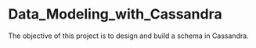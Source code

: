 # Data_Modeling_with_Cassandra

The objective of this project is to design and build a schema in Cassandra.
